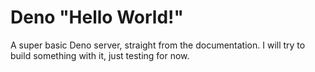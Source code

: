 # Deno "Hello World!"

A super basic Deno server, straight from the documentation.
I will try to build something with it, just testing for now.
